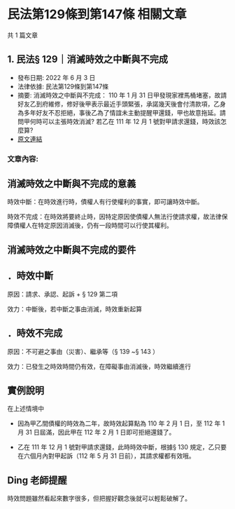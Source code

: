 # 民法第129條到第147條 相關文章

共 1 篇文章

## 1. 民法§ 129｜消滅時效之中斷與不完成

- 發布日期: 2022 年 6 月 3 日
- 法律依據: 民法第129條到第147條
- 摘要: 消滅時效之中斷與不完成： 110 年 1 月 31 日甲發現家裡馬桶堵塞，故請好友乙到府維修，修好後甲表示最近手頭緊張，承諾幾天後會付清款項，乙身為多年好友不忍拒絕，事後乙為了情誼未主動提醒甲還錢，甲也故意拖延。請問甲何時可以主張時效消滅? 若乙在 111 年 12 月 1 號對甲請求還錢，時效該怎麼算?
- [原文連結](https://www.jasper-realestate.com/%e6%b6%88%e6%bb%85%e6%99%82%e6%95%88%e4%b9%8b%e4%b8%ad%e6%96%b7%e8%88%87%e4%b8%8d%e5%ae%8c%e6%88%90/)

### 文章內容:

## 消滅時效之中斷與不完成的意義

時效中斷：在時效進行時，債權人有行使權利的事實，即可讓時效中斷。

時效不完成：在時效將要終止時，因特定原因使債權人無法行使請求權，故法律保障債權人在特定原因消滅後，仍有一段時間可以行使其權利。

## 消滅時效之中斷與不完成的要件

## ．時效中斷

原因：請求、承認、起訴 + § 129 第二項

效力：中斷後，若中斷之事由消滅，時效重新起算

## ．時效不完成

原因：不可避之事由（災害）、繼承等（§ 139 ~§ 143 ）

效力：已發生之時效時間仍有效，在障礙事由消滅後，時效繼續進行

## 實例說明

在上述情境中

- 因為甲乙間債權的時效為二年，故時效起算點為 110 年 2 月 1 日，至 112 年 1 月 31 日屆滿，因此甲在 112 年 2 月 1 日即可拒絕還錢了。

- 乙在 111 年 12 月 1 號對甲請求還錢，此時時效中斷，根據§ 130 規定，乙只要在六個月內對甲起訴（112 年 5 月 31 日前），其請求權都有效哦。

## Ding 老師提醒

時效問題雖然看起來數字很多，但把握好觀念後就可以輕鬆破解了。